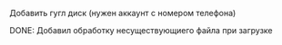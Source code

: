 Добавить гугл диск (нужен аккаунт с номером телефона)


DONE:
Добавил обработку несуществующиего файла при загрузке